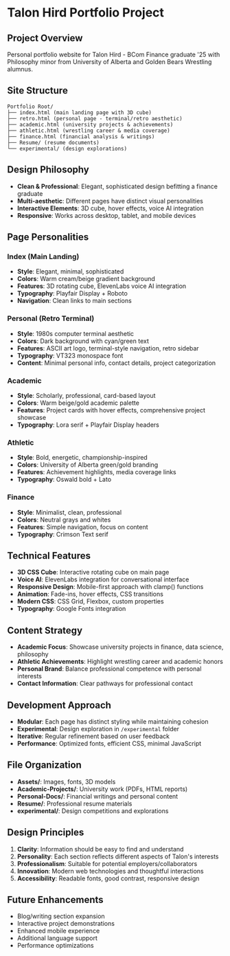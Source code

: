 # Talon Hird Portfolio Project

## Project Overview
Personal portfolio website for Talon Hird - BCom Finance graduate '25 with Philosophy minor from University of Alberta and Golden Bears Wrestling alumnus.

## Site Structure
```
Portfolio Root/
├── index.html (main landing page with 3D cube)
├── retro.html (personal page - terminal/retro aesthetic)
├── academic.html (university projects & achievements)
├── athletic.html (wrestling career & media coverage)
├── finance.html (financial analysis & writings)
├── Resume/ (resume documents)
└── experimental/ (design explorations)
```

## Design Philosophy
- **Clean & Professional**: Elegant, sophisticated design befitting a finance graduate
- **Multi-aesthetic**: Different pages have distinct visual personalities
- **Interactive Elements**: 3D cube, hover effects, voice AI integration
- **Responsive**: Works across desktop, tablet, and mobile devices

## Page Personalities

### Index (Main Landing)
- **Style**: Elegant, minimal, sophisticated
- **Colors**: Warm cream/beige gradient background
- **Features**: 3D rotating cube, ElevenLabs voice AI integration
- **Typography**: Playfair Display + Roboto
- **Navigation**: Clean links to main sections

### Personal (Retro Terminal)
- **Style**: 1980s computer terminal aesthetic
- **Colors**: Dark background with cyan/green text
- **Features**: ASCII art logo, terminal-style navigation, retro sidebar
- **Typography**: VT323 monospace font
- **Content**: Minimal personal info, contact details, project categorization

### Academic
- **Style**: Scholarly, professional, card-based layout
- **Colors**: Warm beige/gold academic palette
- **Features**: Project cards with hover effects, comprehensive project showcase
- **Typography**: Lora serif + Playfair Display headers

### Athletic  
- **Style**: Bold, energetic, championship-inspired
- **Colors**: University of Alberta green/gold branding
- **Features**: Achievement highlights, media coverage links
- **Typography**: Oswald bold + Lato

### Finance
- **Style**: Minimalist, clean, professional
- **Colors**: Neutral grays and whites
- **Features**: Simple navigation, focus on content
- **Typography**: Crimson Text serif

## Technical Features
- **3D CSS Cube**: Interactive rotating cube on main page
- **Voice AI**: ElevenLabs integration for conversational interface  
- **Responsive Design**: Mobile-first approach with clamp() functions
- **Animation**: Fade-ins, hover effects, CSS transitions
- **Modern CSS**: CSS Grid, Flexbox, custom properties
- **Typography**: Google Fonts integration

## Content Strategy
- **Academic Focus**: Showcase university projects in finance, data science, philosophy
- **Athletic Achievements**: Highlight wrestling career and academic honors
- **Personal Brand**: Balance professional competence with personal interests
- **Contact Information**: Clear pathways for professional contact

## Development Approach
- **Modular**: Each page has distinct styling while maintaining cohesion
- **Experimental**: Design exploration in `/experimental` folder
- **Iterative**: Regular refinement based on user feedback
- **Performance**: Optimized fonts, efficient CSS, minimal JavaScript

## File Organization
- **Assets/**: Images, fonts, 3D models
- **Academic-Projects/**: University work (PDFs, HTML reports)
- **Personal-Docs/**: Financial writings and personal content
- **Resume/**: Professional resume materials
- **experimental/**: Design competitions and explorations

## Design Principles
1. **Clarity**: Information should be easy to find and understand
2. **Personality**: Each section reflects different aspects of Talon's interests
3. **Professionalism**: Suitable for potential employers/collaborators
4. **Innovation**: Modern web technologies and thoughtful interactions
5. **Accessibility**: Readable fonts, good contrast, responsive design

## Future Enhancements
- Blog/writing section expansion
- Interactive project demonstrations
- Enhanced mobile experience
- Additional language support
- Performance optimizations
